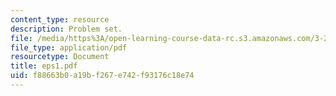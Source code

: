 ```yaml
---
content_type: resource
description: Problem set.
file: /media/https%3A/open-learning-course-data-rc.s3.amazonaws.com/3-225-electronic-and-mechanical-properties-of-materials-fall-2007/f88663b0a19bf267e742f93176c18e74_eps1.pdf
file_type: application/pdf
resourcetype: Document
title: eps1.pdf
uid: f88663b0-a19b-f267-e742-f93176c18e74
---
```

